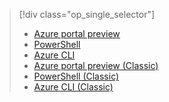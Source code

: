 > [!div class="op_single_selector"]
> * [Azure portal preview](../articles/virtual-network/virtual-networks-static-private-ip-arm-pportal.md)
> * [PowerShell](../articles/virtual-network/virtual-networks-static-private-ip-arm-ps.md)
> * [Azure CLI](../articles/virtual-network/virtual-networks-static-private-ip-arm-cli.md)
> * [Azure portal preview (Classic)](../articles/virtual-network/virtual-networks-static-private-ip-classic-pportal.md)
> * [PowerShell (Classic)](../articles/virtual-network/virtual-networks-static-private-ip-classic-ps.md)
> * [Azure CLI (Classic)](../articles/virtual-network/virtual-networks-static-private-ip-classic-cli.md)

